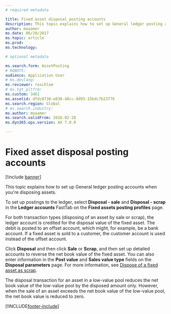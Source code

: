 ```yaml
---
# required metadata

title: Fixed asset disposal posting accounts
description: This topic explains how to set up General ledger posting accounts for disposing of assets.
author: moaamer
ms.date: 06/20/2017
ms.topic: article
ms.prod: 
ms.technology: 

# optional metadata

ms.search.form: AssetPosting
# ROBOTS: 
audience: Application User
# ms.devlang: 
ms.reviewer: roschlom
# ms.tgt_pltfrm: 
ms.custom: 3461
ms.assetid: dfdc0730-e030-48cc-8d93-15bdc7b23776
ms.search.region: Global
# ms.search.industry: 
ms.author: moaamer
ms.search.validFrom: 2016-02-28
ms.dyn365.ops.version: AX 7.0.0

---
```


# Fixed asset disposal posting accounts

[!include [banner](../includes/banner.md)]

This topic explains how to set up General ledger posting accounts when you're disposing assets.

To set up postings to the ledger, select **Disposal - sale** and **Disposal - scrap** in the **Ledger accounts** FastTab on the **Fixed assets posting profiles** page.

For both transaction types (disposing of an asset by sale or scrap), the ledger account is credited for the disposal value of the fixed asset. The debit is posted to an offset account, which might, for example, be a bank account. If a fixed asset is sold to a customer, the customer account is used instead of the offset account.

Click **Disposal** and then click **Sale** or **Scrap**, and then set up detailed accounts to reverse the net book value of the fixed asset. You can also enter information in the **Post value** and **Sales value type** fields on the **Disposal parameters** page. For more information, see [Dispose of a fixed asset as scrap](dispose-of-a-fixed-asset-as-scrap.md).

The disposal transaction for an asset in a low-value pool reduces the net book value of the low-value pool by the disposed amount only. However, when the sale of an asset exceeds the net book value of the low-value pool, the net book value is reduced to zero.







[!INCLUDE[footer-include](../../includes/footer-banner.md)]
